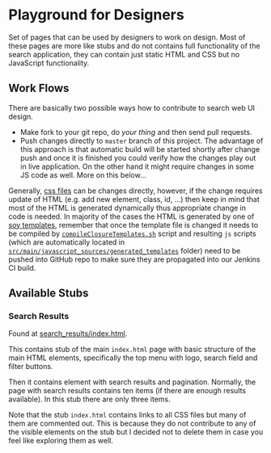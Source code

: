 # Playground for Designers

Set of pages that can be used by designers to work on design. Most of these pages are more like stubs and do not contains full functionality of the search application, they can contain just static HTML and CSS but no JavaScript functionality.

## Work Flows

There are basically two possible ways how to contribute to search web UI design.

- Make fork to your git repo, do _your thing_ and then send pull requests.
- Push changes directly to `master` branch of this project. The advantage of this approach is that automatic build will be started shortly after change push and once it is finished you could verify how the changes play out in live application. On the other hand it might require changes in some JS code as well. More on this below...

Generally, [css files][css_files] can be changes directly, however, if the change requires update of HTML (e.g. add new element, class, id, …) then keep in mind that most of the HTML is generated dynamically thus appropriate change in code is needed. In majority of the cases the HTML is generated by one of [soy templates][soy_templates], remember that once the template file is changed it needs to be compiled by [`compileClosureTemplates.sh`][compileClosureTemplates.sh] script and resulting `js` scripts (which are automatically located in [`src/main/javascript_sources/generated_templates`][generated_templates] folder) need to be pushed into GitHub repo to make sure they are propagated into our Jenkins CI build.

[css_files]: ../css
[soy_templates]: ../../../soy_templates
[compileClosureTemplates.sh]: ../../../../../compileClosureTemplates.sh
[generated_templates]: src/main/javascript_sources/generated_templates

## Available Stubs

### Search Results

Found at [search_results/index.html](./search_results/index.html).

This contains stub of the main `index.html` page with basic structure of the main HTML elements, specifically the top menu with logo, search field and filter buttons.

Then it contains element with search results and pagination. Normally, the page with search results contains ten items (if there are enough results available). In this stub there are only three items.

Note that the stub `index.html` contains links to all CSS files but many of them are commented out. This is because they do not contribute to any of the visible elements on the stub but I decided not to delete them in case you feel like exploring them as well.
